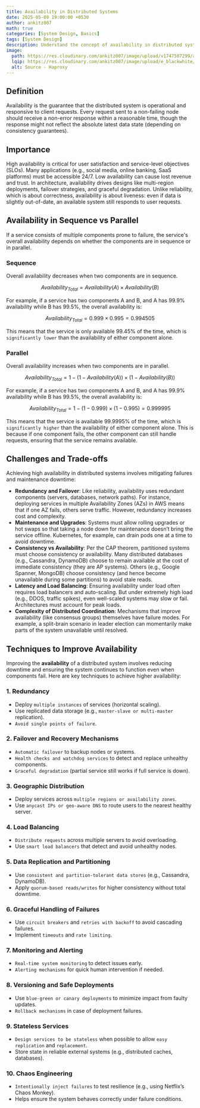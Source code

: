 ```yaml
---
title: Availability in Distributed Systems
date: 2025-05-09 19:00:00 +0530
author: ankitz007
math: true
categories: [System Design, Basics]
tags: [System Design]
description: Understand the concept of availability in distributed systems, its importance, challenges, and various models.
image:
  path: https://res.cloudinary.com/ankitz007/image/upload/v1747507299/availability/High-Availability-Featured-Image_vvuzdi.webp
  lqip: https://res.cloudinary.com/ankitz007/image/upload/e_blackwhite/v1747507299/availability/High-Availability-Featured-Image_vvuzdi.webp
  alt: Source - Haproxy
---
```


## Definition

Availability is the guarantee that the distributed system is operational and responsive to client requests. Every request sent to a non-failing node should receive a non-error response within a reasonable time, though the response might not reflect the absolute latest data state (depending on consistency guarantees).

## Importance

High availability is critical for user satisfaction and service-level objectives (SLOs). Many applications (e.g., social media, online banking, SaaS platforms) must be accessible 24/7. Low availability can cause lost revenue and trust. In architecture, availability drives designs like multi-region deployments, failover strategies, and graceful degradation. Unlike reliability, which is about correctness, availability is about liveness: even if data is slightly out-of-date, an available system still responds to user requests.

## Availability in Sequence vs Parallel

If a service consists of multiple components prone to failure, the service's overall availability depends on whether the components are in sequence or in parallel.

### Sequence

Overall availability decreases when two components are in sequence.

$$ Availability_{Total} = Availability(A) \times Availability(B) $$

For example, if a service has two components A and B, and A has 99.9% availability while B has 99.5%, the overall availability is:

$$ Availability_{Total} = 0.999 \times 0.995 = 0.994505 $$

This means that the service is only available 99.45% of the time, which is `significantly lower` than the availability of either component alone.

### Parallel

Overall availability increases when two components are in parallel.

$$ Availability_{Total} = 1 - (1 - Availability(A)) \times (1 - Availability(B)) $$

For example, if a service has two components A and B, and A has 99.9% availability while B has 99.5%, the overall availability is:

$$ Availability_{Total} = 1 - (1 - 0.999) \times (1 - 0.995) = 0.999995 $$

This means that the service is available 99.9995% of the time, which is `significantly higher` than the availability of either component alone. This is because if one component fails, the other component can still handle requests, ensuring that the service remains available.

## Challenges and Trade-offs

Achieving high availability in distributed systems involves mitigating failures and maintenance downtime:

- **Redundancy and Failover**: Like reliability, availability uses redundant components (servers, databases, network paths). For instance, deploying services in multiple Availability Zones (AZs) in AWS means that if one AZ fails, others serve traffic. However, redundancy increases cost and complexity.
- **Maintenance and Upgrades**: Systems must allow rolling upgrades or hot swaps so that taking a node down for maintenance doesn’t bring the service offline. Kubernetes, for example, can drain pods one at a time to avoid downtime.
- **Consistency vs Availability**: Per the CAP theorem, partitioned systems must choose consistency or availability. Many distributed databases (e.g., Cassandra, DynamoDB) choose to remain available at the cost of immediate consistency (they are AP systems). Others (e.g., Google Spanner, MongoDB) choose consistency (and hence become unavailable during some partitions) to avoid stale reads.
- **Latency and Load Balancing**: Ensuring availability under load often requires load balancers and auto-scaling. But under extremely high load (e.g., DDOS, traffic spikes), even well-scaled systems may slow or fail. Architectures must account for peak loads.
- **Complexity of Distributed Coordination**: Mechanisms that improve availability (like consensus groups) themselves have failure modes. For example, a split-brain scenario in leader election can momentarily make parts of the system unavailable until resolved.

## Techniques to Improve Availability

Improving the **availability** of a distributed system involves reducing downtime and ensuring the system continues to function even when components fail. Here are key techniques to achieve higher availability:

### 1. Redundancy

- Deploy `multiple instances` of services (horizontal scaling).
- Use replicated data storage (e.g., `master-slave or multi-master` replication).
- `Avoid single points of failure`.

### 2. Failover and Recovery Mechanisms

- `Automatic failover` to backup nodes or systems.
- `Health checks and watchdog services` to detect and replace unhealthy components.
- `Graceful degradation` (partial service still works if full service is down).

### 3. Geographic Distribution

- Deploy services across `multiple regions or availability zones`.
- Use `anycast IPs or geo-aware DNS` to route users to the nearest healthy server.

### 4. Load Balancing

- `Distribute requests` across multiple servers to avoid overloading.
- Use `smart load balancers` that detect and avoid unhealthy nodes.

### 5. Data Replication and Partitioning

- Use `consistent and partition-tolerant data stores` (e.g., Cassandra, DynamoDB).
- Apply `quorum-based reads/writes` for higher consistency without total downtime.

### 6. Graceful Handling of Failures

- Use `circuit breakers` and `retries with backoff` to avoid cascading failures.
- Implement `timeouts` and `rate limiting`.

### 7. Monitoring and Alerting

- `Real-time system monitoring` to detect issues early.
- `Alerting mechanisms` for quick human intervention if needed.

### 8. Versioning and Safe Deployments

- Use `blue-green or canary deployments` to minimize impact from faulty updates.
- `Rollback mechanisms` in case of deployment failures.

### 9. Stateless Services

- `Design services to be stateless` when possible to allow `easy replication` and `replacement`.
- Store state in reliable external systems (e.g., distributed caches, databases).

### 10. Chaos Engineering

- `Intentionally inject failures` to test resilience (e.g., using Netflix’s Chaos Monkey).
- Helps ensure the system behaves correctly under failure conditions.
